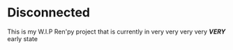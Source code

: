 # Disconnected
This is my W.I.P Ren'py project that is currently in very very very very ***VERY*** early state